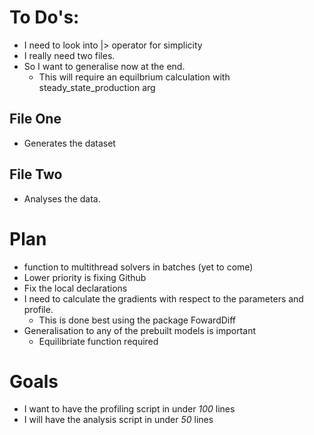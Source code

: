 # To Do's:
 - I need to look into |> operator for simplicity
 - I really need two files. 
 - So I want to generalise now at the end.
    - This will require an equilbrium calculation with steady_state_production arg

## File One
 - Generates the dataset 

## File Two 
 - Analyses the data. 

# Plan
 - function to multithread solvers in batches (yet to come)
 - Lower priority is fixing Github 
 - Fix the local declarations
 - I need to calculate the gradients with respect to the parameters 
 and profile.   
    - This is done best using the package FowardDiff
 - Generalisation to any of the prebuilt models is important
    - Equilibriate function required


# Goals
 - I want to have the profiling script in under _100_ lines 
 - I will have the analysis script in under _50_ lines



